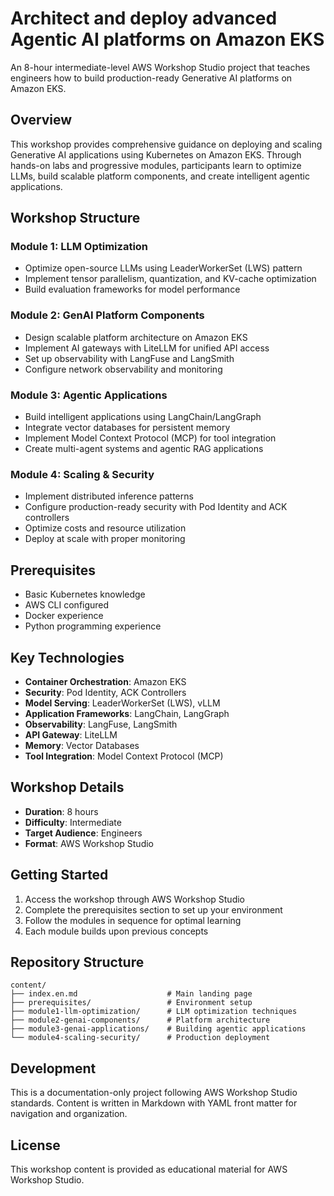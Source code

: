 # Architect and deploy advanced Agentic AI platforms on Amazon EKS

An 8-hour intermediate-level AWS Workshop Studio project that teaches engineers how to build production-ready Generative AI platforms on Amazon EKS.

## Overview

This workshop provides comprehensive guidance on deploying and scaling Generative AI applications using Kubernetes on Amazon EKS. Through hands-on labs and progressive modules, participants learn to optimize LLMs, build scalable platform components, and create intelligent agentic applications.

## Workshop Structure

### Module 1: LLM Optimization
- Optimize open-source LLMs using LeaderWorkerSet (LWS) pattern
- Implement tensor parallelism, quantization, and KV-cache optimization
- Build evaluation frameworks for model performance

### Module 2: GenAI Platform Components
- Design scalable platform architecture on Amazon EKS
- Implement AI gateways with LiteLLM for unified API access
- Set up observability with LangFuse and LangSmith
- Configure network observability and monitoring

### Module 3: Agentic Applications
- Build intelligent applications using LangChain/LangGraph
- Integrate vector databases for persistent memory
- Implement Model Context Protocol (MCP) for tool integration
- Create multi-agent systems and agentic RAG applications

### Module 4: Scaling & Security
- Implement distributed inference patterns
- Configure production-ready security with Pod Identity and ACK controllers
- Optimize costs and resource utilization
- Deploy at scale with proper monitoring

## Prerequisites

- Basic Kubernetes knowledge
- AWS CLI configured
- Docker experience
- Python programming experience

## Key Technologies

- **Container Orchestration**: Amazon EKS
- **Security**: Pod Identity, ACK Controllers
- **Model Serving**: LeaderWorkerSet (LWS), vLLM
- **Application Frameworks**: LangChain, LangGraph
- **Observability**: LangFuse, LangSmith
- **API Gateway**: LiteLLM
- **Memory**: Vector Databases
- **Tool Integration**: Model Context Protocol (MCP)

## Workshop Details

- **Duration**: 8 hours
- **Difficulty**: Intermediate
- **Target Audience**: Engineers
- **Format**: AWS Workshop Studio

## Getting Started

1. Access the workshop through AWS Workshop Studio
2. Complete the prerequisites section to set up your environment
3. Follow the modules in sequence for optimal learning
4. Each module builds upon previous concepts

## Repository Structure

```
content/
├── index.en.md                    # Main landing page
├── prerequisites/                 # Environment setup
├── module1-llm-optimization/      # LLM optimization techniques
├── module2-genai-components/      # Platform architecture
├── module3-genai-applications/    # Building agentic applications
└── module4-scaling-security/      # Production deployment
```

## Development

This is a documentation-only project following AWS Workshop Studio standards. Content is written in Markdown with YAML front matter for navigation and organization.

## License

This workshop content is provided as educational material for AWS Workshop Studio.